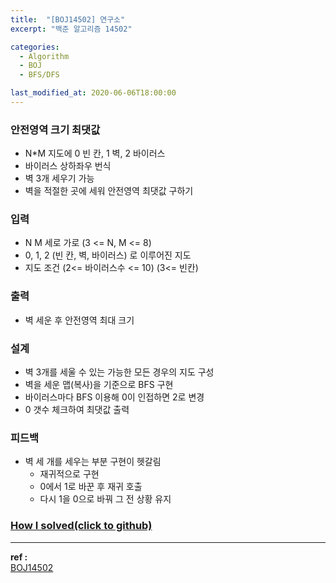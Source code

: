 ```yaml
---
title:  "[BOJ14502] 연구소"
excerpt: "백준 알고리즘 14502"

categories:
  - Algorithm
  - BOJ
  - BFS/DFS

last_modified_at: 2020-06-06T18:00:00
---
```


### 안전영역 크기 최댓값
- N*M 지도에 0 빈 칸, 1 벽, 2 바이러스
- 바이러스 상하좌우 번식
- 벽 3개 세우기 가능
- 벽을 적절한 곳에 세워 안전영역 최댓값 구하기

### 입력
- N M 세로 가로 (3 <= N, M <= 8)
- 0, 1, 2 (빈 칸, 벽, 바이러스) 로 이루어진 지도
- 지도 조건 (2<= 바이러스수 <= 10) (3<= 빈칸)

### 출력
- 벽 세운 후 안전영역 최대 크기

### 설계
- 벽 3개를 세울 수 있는 가능한 모든 경우의 지도 구성
- 벽을 세운 맵(복사)을 기준으로 BFS 구현
- 바이러스마다 BFS 이용해 0이 인접하면 2로 변경
- 0 갯수 체크하여 최댓값 출력

### 피드백
- 벽 세 개를 세우는 부분 구현이 헷갈림
    - 재귀적으로 구현
    - 0에서 1로 바꾼 후 재귀 호출
    - 다시 1을 0으로 바꿔 그 전 상황 유지

### [How I solved(click to github)](https://github.com/mindflip/Algorithm_BOJ/blob/master/boj14502.cpp)

----
**ref :**  
[BOJ14502](https://www.acmicpc.net/problem/14502)
